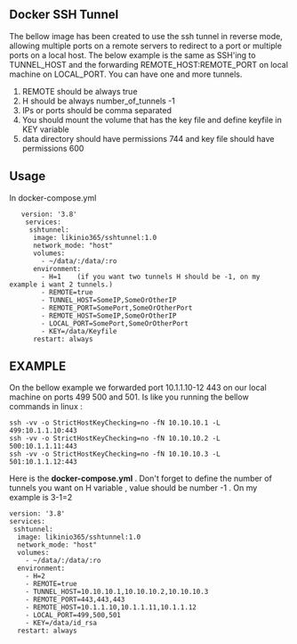 ## Docker SSH Tunnel
The bellow image has been created to use the ssh tunnel in reverse mode, allowing multiple ports on a remote servers to redirect to a port or multiple ports on a local host. The below example is the same as SSH'ing to TUNNEL_HOST and the forwarding REMOTE_HOST:REMOTE_PORT on local machine on LOCAL_PORT. You can have one and more tunnels.

 1. REMOTE should be always true
 2. H should be always number_of_tunnels -1
 3. IPs or ports should be comma separated 
 4. You should mount the volume that has the key file and define keyfile in KEY variable 
 5. data directory should have permissions 744 and key file should have permissions 600

## Usage


In docker-compose.yml

 

       version: '3.8'
        services:
         sshtunnel:
          image: likinio365/sshtunnel:1.0
          network_mode: "host"
          volumes:
            - ~/data/:/data/:ro
          environment:
            - H=1    (if you want two tunnels H should be -1, on my example i want 2 tunnels.)
            - REMOTE=true
            - TUNNEL_HOST=SomeIP,SomeOrOtherIP
            - REMOTE_PORT=SomePort,SomeOrOtherPort
            - REMOTE_HOST=SomeIP,SomeOrOtherIP
            - LOCAL_PORT=SomePort,SomeOrOtherPort
            - KEY=/data/Keyfile
          restart: always


## EXAMPLE
On the bellow example we forwarded port 10.1.1.10-12 443 on our local machine on ports 499 500 and 501.
Is like you running the bellow commands in linux :

    ssh -vv -o StrictHostKeyChecking=no -fN 10.10.10.1 -L 499:10.1.1.10:443
    ssh -vv -o StrictHostKeyChecking=no -fN 10.10.10.2 -L 500:10.1.1.11:443
    ssh -vv -o StrictHostKeyChecking=no -fN 10.10.10.3 -L 501:10.1.1.12:443

Here is the **docker-compose.yml** .
Don't forget to define the number of tunnels you want on H variable , value should be number -1 . On my example is 3-1=2

    version: '3.8'
    services:
     sshtunnel:
      image: likinio365/sshtunnel:1.0
      network_mode: "host"
      volumes:
        - ~/data/:/data/:ro
      environment:
        - H=2
        - REMOTE=true
        - TUNNEL_HOST=10.10.10.1,10.10.10.2,10.10.10.3
        - REMOTE_PORT=443,443,443
        - REMOTE_HOST=10.1.1.10,10.1.1.11,10.1.1.12
        - LOCAL_PORT=499,500,501
        - KEY=/data/id_rsa
      restart: always
